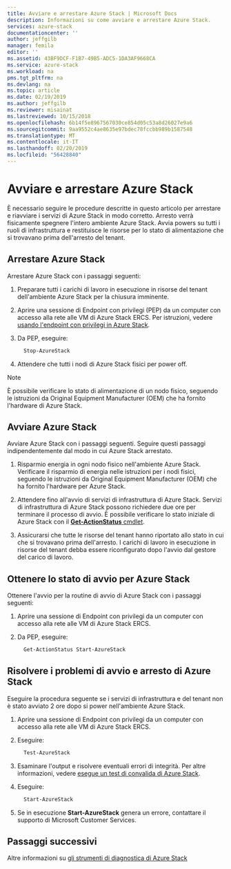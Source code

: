 ```yaml
---
title: Avviare e arrestare Azure Stack | Microsoft Docs
description: Informazioni su come avviare e arrestare Azure Stack.
services: azure-stack
documentationcenter: ''
author: jeffgilb
manager: femila
editor: ''
ms.assetid: 43BF9DCF-F1B7-49B5-ADC5-1DA3AF9668CA
ms.service: azure-stack
ms.workload: na
pms.tgt_pltfrm: na
ms.devlang: na
ms.topic: article
ms.date: 02/19/2019
ms.author: jeffgilb
ms.reviewer: misainat
ms.lastreviewed: 10/15/2018
ms.openlocfilehash: 6b14f5e8967567030ce854d05c53a8d26027e9a6
ms.sourcegitcommit: 9aa9552c4ae8635e97bdec78fccbb989b1587548
ms.translationtype: MT
ms.contentlocale: it-IT
ms.lasthandoff: 02/20/2019
ms.locfileid: "56428840"
---
```

# <a name="start-and-stop-azure-stack"></a>Avviare e arrestare Azure Stack
È necessario seguire le procedure descritte in questo articolo per arrestare e riavviare i servizi di Azure Stack in modo corretto. Arresto verrà fisicamente spegnere l'intero ambiente Azure Stack. Avvia powers su tutti i ruoli di infrastruttura e restituisce le risorse per lo stato di alimentazione che si trovavano prima dell'arresto del tenant.

## <a name="stop-azure-stack"></a>Arrestare Azure Stack 

Arrestare Azure Stack con i passaggi seguenti:

1. Preparare tutti i carichi di lavoro in esecuzione in risorse del tenant dell'ambiente Azure Stack per la chiusura imminente. 

2. Aprire una sessione di Endpoint con privilegi (PEP) da un computer con accesso alla rete alle VM di Azure Stack ERCS. Per istruzioni, vedere [usando l'endpoint con privilegi in Azure Stack](azure-stack-privileged-endpoint.md).

3. Da PEP, eseguire:

    ```powershell
      Stop-AzureStack
    ```

4. Attendere che tutti i nodi di Azure Stack fisici per power off.

> [!Note]  
> È possibile verificare lo stato di alimentazione di un nodo fisico, seguendo le istruzioni da Original Equipment Manufacturer (OEM) che ha fornito l'hardware di Azure Stack. 

## <a name="start-azure-stack"></a>Avviare Azure Stack 

Avviare Azure Stack con i passaggi seguenti. Seguire questi passaggi indipendentemente dal modo in cui Azure Stack arrestato.

1. Risparmio energia in ogni nodo fisico nell'ambiente Azure Stack. Verificare il risparmio di energia nelle istruzioni per i nodi fisici, seguendo le istruzioni da Original Equipment Manufacturer (OEM) che ha fornito l'hardware per Azure Stack.

2. Attendere fino all'avvio di servizi di infrastruttura di Azure Stack. Servizi di infrastruttura di Azure Stack possono richiedere due ore per terminare il processo di avvio. È possibile verificare lo stato iniziale di Azure Stack con il [ **Get-ActionStatus** cmdlet](#get-the-startup-status-for-azure-stack).

3. Assicurarsi che tutte le risorse del tenant hanno riportato allo stato in cui che si trovavano prima dell'arresto. I carichi di lavoro in esecuzione in risorse del tenant debba essere riconfigurato dopo l'avvio dal gestore del carico di lavoro.

## <a name="get-the-startup-status-for-azure-stack"></a>Ottenere lo stato di avvio per Azure Stack

Ottenere l'avvio per la routine di avvio di Azure Stack con i passaggi seguenti:

1. Aprire una sessione di Endpoint con privilegi da un computer con accesso alla rete alle VM di Azure Stack ERCS.

2. Da PEP, eseguire:

    ```powershell
      Get-ActionStatus Start-AzureStack
    ```

## <a name="troubleshoot-startup-and-shutdown-of-azure-stack"></a>Risolvere i problemi di avvio e arresto di Azure Stack

Eseguire la procedura seguente se i servizi di infrastruttura e del tenant non è stato avviato 2 ore dopo si power nell'ambiente Azure Stack. 

1. Aprire una sessione di Endpoint con privilegi da un computer con accesso alla rete alle VM di Azure Stack ERCS.

2. Eseguire: 

    ```powershell
      Test-AzureStack
      ```

3. Esaminare l'output e risolvere eventuali errori di integrità. Per altre informazioni, vedere [esegue un test di convalida di Azure Stack](azure-stack-diagnostic-test.md).

4. Eseguire:

    ```powershell
      Start-AzureStack
    ```

5. Se in esecuzione **Start-AzureStack** genera un errore, contattare il supporto di Microsoft Customer Services. 

## <a name="next-steps"></a>Passaggi successivi 

Altre informazioni su [gli strumenti di diagnostica di Azure Stack](azure-stack-diagnostics.md)
